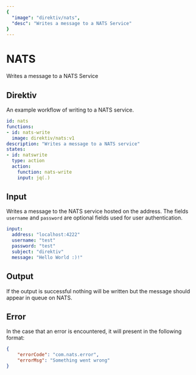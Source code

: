 ```yaml
---
{
  "image": "direktiv/nats",
  "desc": "Writes a message to a NATS Service"
}
---
```


# NATS

Writes a message to a NATS Service

## Direktiv

An example workflow of writing to a NATS service.

```yaml
id: nats
functions:
- id: nats-write
  image: direktiv/nats:v1
description: "Writes a message to a NATS service"
states:
- id: natswrite
  type: action
  action:
    function: nats-write
    input: jq(.)
```

## Input

Writes a message to the NATS service hosted on the address. The fields `username` and `password` are optional fields used for user authentication.

```yaml
input:
  address: "localhost:4222"
  username: "test"
  password: "test"
  subject: "direktiv"
  message: "Hello World :)!"
```


## Output

If the output is successful nothing will be written but the message should appear in queue on NATS.

## Error

In the case that an error is encountered, it will present in the following format:

```json
{
    "errorCode": "com.nats.error",
    "errorMsg": "Something went wrong"
}
```
